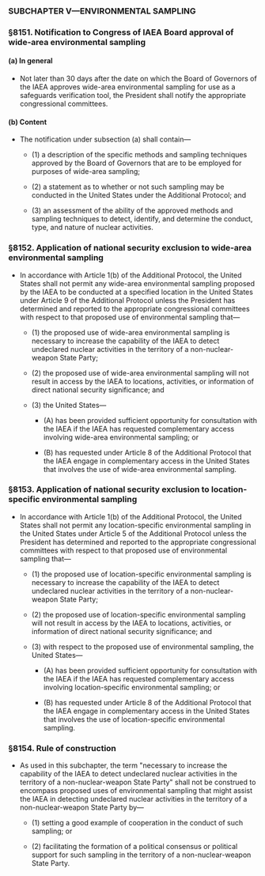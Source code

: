 ### SUBCHAPTER V—ENVIRONMENTAL SAMPLING

### §8151. Notification to Congress of IAEA Board approval of wide-area environmental sampling
#### (a) In general
* Not later than 30 days after the date on which the Board of Governors of the IAEA approves wide-area environmental sampling for use as a safeguards verification tool, the President shall notify the appropriate congressional committees.

#### (b) Content
* The notification under subsection (a) shall contain—

  * (1) a description of the specific methods and sampling techniques approved by the Board of Governors that are to be employed for purposes of wide-area sampling;

  * (2) a statement as to whether or not such sampling may be conducted in the United States under the Additional Protocol; and

  * (3) an assessment of the ability of the approved methods and sampling techniques to detect, identify, and determine the conduct, type, and nature of nuclear activities.

### §8152. Application of national security exclusion to wide-area environmental sampling
* In accordance with Article 1(b) of the Additional Protocol, the United States shall not permit any wide-area environmental sampling proposed by the IAEA to be conducted at a specified location in the United States under Article 9 of the Additional Protocol unless the President has determined and reported to the appropriate congressional committees with respect to that proposed use of environmental sampling that—

  * (1) the proposed use of wide-area environmental sampling is necessary to increase the capability of the IAEA to detect undeclared nuclear activities in the territory of a non-nuclear-weapon State Party;

  * (2) the proposed use of wide-area environmental sampling will not result in access by the IAEA to locations, activities, or information of direct national security significance; and

  * (3) the United States—

    * (A) has been provided sufficient opportunity for consultation with the IAEA if the IAEA has requested complementary access involving wide-area environmental sampling; or

    * (B) has requested under Article 8 of the Additional Protocol that the IAEA engage in complementary access in the United States that involves the use of wide-area environmental sampling.

### §8153. Application of national security exclusion to location-specific environmental sampling
* In accordance with Article 1(b) of the Additional Protocol, the United States shall not permit any location-specific environmental sampling in the United States under Article 5 of the Additional Protocol unless the President has determined and reported to the appropriate congressional committees with respect to that proposed use of environmental sampling that—

  * (1) the proposed use of location-specific environmental sampling is necessary to increase the capability of the IAEA to detect undeclared nuclear activities in the territory of a non-nuclear-weapon State Party;

  * (2) the proposed use of location-specific environmental sampling will not result in access by the IAEA to locations, activities, or information of direct national security significance; and

  * (3) with respect to the proposed use of environmental sampling, the United States—

    * (A) has been provided sufficient opportunity for consultation with the IAEA if the IAEA has requested complementary access involving location-specific environmental sampling; or

    * (B) has requested under Article 8 of the Additional Protocol that the IAEA engage in complementary access in the United States that involves the use of location-specific environmental sampling.

### §8154. Rule of construction
* As used in this subchapter, the term "necessary to increase the capability of the IAEA to detect undeclared nuclear activities in the territory of a non-nuclear-weapon State Party" shall not be construed to encompass proposed uses of environmental sampling that might assist the IAEA in detecting undeclared nuclear activities in the territory of a non-nuclear-weapon State Party by—

  * (1) setting a good example of cooperation in the conduct of such sampling; or

  * (2) facilitating the formation of a political consensus or political support for such sampling in the territory of a non-nuclear-weapon State Party.